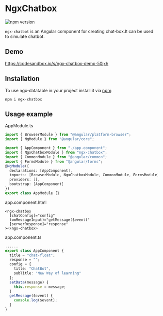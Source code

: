 # NgxChatbox

[![npm version](https://badge.fury.io/js/ngx-chatbox.svg)](https://badge.fury.io/js/ngx-chatbox)

`ngx-chatbot` is an Angular component for creating chat-box.It can be used to simulate chatbot.

## Demo

https://codesandbox.io/s/ngx-chatbox-demo-50jxh

## Installation

To use ngx-datatable in your project install it via [npm](https://www.npmjs.com/package/@swimlane/ngx-datatable):

```
npm i ngx-chatbox
```

## Usage example

AppModule.ts
```typescript
import { BrowserModule } from "@angular/platform-browser";
import { NgModule } from "@angular/core";

import { AppComponent } from "./app.component";
import { NgxChatboxModule } from "ngx-chatbox";
import { CommonModule } from "@angular/common";
import { FormsModule } from "@angular/forms";
@NgModule({
  declarations: [AppComponent],
  imports: [BrowserModule, NgxChatboxModule, CommonModule, FormsModule],
  providers: [],
  bootstrap: [AppComponent]
})
export class AppModule {}
```
app.component.html
```
<ngx-chatbox
  [chatConfig]="config"
  (onMessageInput)="getMessage($event)"
  [serverResponse]="response"
></ngx-chatbox>
```
app.component.ts
```typescript
......
export class AppComponent {
  title = "chat-float";
  response = "";
  config = {
    title: "ChatBot",
    subTitle: "New Way of learning"
  };
  setData(message) {
    this.response = message;
  }
  getMessage($event) {
    console.log($event);
  }
}
```






